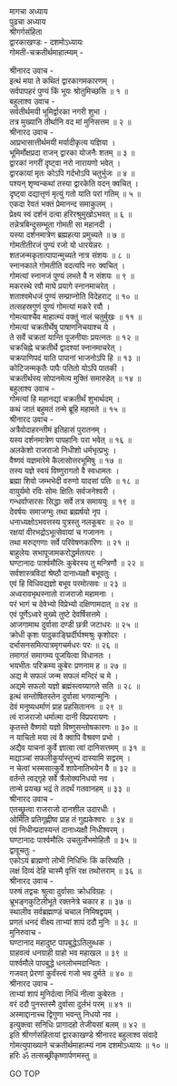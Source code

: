 मागचा अध्याय  
पुढचा अध्याय  
श्रीगर्गसंहिता  
द्वारकाखण्डः - दशमोऽध्यायः  
गोमती-चक्रतीर्थमाहात्म्यम् -  
  
श्रीनारद उवाच -  
इत्थं मया ते कथितं द्वारकागमकारणम् ।  
सर्वपापहरं पुण्यं किं भूयः श्रोतुमिच्छसि ॥ १ ॥  
बहुलाश्व उवाच -  
सर्वतीर्थमयी भूमिर्द्वारका नगरी शुभा ।  
तत्र मुख्यानि तीर्थानि वद मां मुनिसत्तम ॥ २ ॥  
श्रीनारद उवाच -  
आप्रभासात्तीर्थमयी मर्यादीकृत्य यज्ञिया ।  
भूमिर्मोक्षप्रदा राजन् द्वारका योजनैः शतम् ॥ ३ ॥  
द्वारकां नगरीं दृष्ट्वा नरो नारायणो भवेत् ।  
द्वारकायां मृतः कोऽपि गर्दभोऽपि चतुर्भुजः ॥ ४ ॥  
पश्यन् शृण्वन्कथां तस्या द्वारकेति वदन् क्वचित् ।  
दृष्ट्वा दद्यात्तृणं मृत्युं गतो याति परां गतिम् ॥ ५ ॥  
एकदा रेवतं भक्तं प्रेमानन्द समाकुलम् ।  
प्रेक्ष्य स्वं दर्शनं दत्वा हरिरश्रुमुखोऽभवत् ॥ ६ ॥  
तन्नेत्रबिन्दुसम्भूता गोमती सा महानदी ।  
यस्या दर्शनमात्रेण ब्रह्महत्या प्रमुच्यते ॥ ७ ॥  
गोमतीतीरजं पुण्यं रजो यो धारयेन्नरः ।  
शतजन्मकृतात्पापान्मुच्यते नात्र संशयः ॥ ८ ॥  
स्नानकाले गोमतीति वदत्यपि नरः क्वचित् ।  
गोमत्यां स्नानजं पुण्यं लभते वै न संशयः ॥ ९ ॥  
मकरस्थे रवौ माघे प्रयागे स्नानमाचरेत् ।  
शताश्वमेधजं पुण्यं सम्प्राप्नोति विदेहराट् ॥ १० ॥  
तत्सहस्रगुणं पुण्यं गोमत्यां मकरे रवौ ।  
गोमत्याश्चैव माहात्म्यं वक्तुं नालं चतुर्मुखः ॥ ११ ॥  
गोमत्यां चक्रतीर्थेषु पाषाणनिचयाश्च ये ।  
ते सर्वे चक्रतां यान्ति पूजनीयाः प्रयत्नतः ॥ १२ ॥  
चक्रचिह्ने चक्रतीर्थे द्वादश्यां स्नानमाचरेत् ।  
चक्रपाणिपदं याति पापानां भाजनोऽपि हि ॥ १३ ॥  
कोटिजन्मकृतैः पापैः पतितो योऽपि पातकी ।  
चक्रतीर्थस्य सोपानमेत्य मुक्तिं समारुहेत् ॥ १४ ॥  
बहुलाश्व उवाच -  
गोमत्यां हि महानद्यां चक्रतीर्थं शुभार्थदम् ।  
कथं जातं बहुमतं तन्मे ब्रूहि महामते ॥ १५ ॥  
श्रीनारद उवाच -  
अत्रैवोदाहरन्तीमं इतिहासं पुरातनम् ।  
यस्य दर्शनमात्रेण पापहानिः परा भवेत् ॥ १६ ॥  
अलकेशो राजराजो निधीशो धर्मभृत्प्रभुः ।  
वैष्णवं यज्ञमारेमे कैलासोत्तरभूमिषु ॥ १७ ॥  
तस्य यज्ञे स्वयं विष्णुरागतो वै स्वधामतः ।  
ब्रह्मा शिवो जम्भभेदी वरुणो यादसां पतिः ॥ १८ ॥  
वायुर्यमो रविः सोमः क्षितिः सर्वजनेश्वरी ।  
गन्धर्वाप्सरसः सिद्धाः सर्वे तत्र समाययुः ॥ १९ ॥  
देवर्षयः समाजग्मुः तथा ब्रह्मर्षयो नृप ।  
धनाध्यक्षोऽभवत्तस्य पुत्रस्तु नलकूबरः ॥ २० ॥  
रक्षयां वीरभद्रोऽभूत्सेवायां च गजाननः ।  
तथा मरुद्‌गणाः सर्वे परिवेषणकारिणः ॥ २१ ॥  
बाहुलेयः सभापूजामकरोद्धर्मतत्परः ।  
घण्टानादः पार्श्वमौलिः कुबेरस्य तु मन्त्रिणौ ॥ २२ ॥  
सर्वशास्त्रविदां श्रेष्ठौ दानाध्यक्षौ बभूवतुः ।  
एवं हि विधिवद्यज्ञो बभूव परमोत्सवः ॥ २३ ॥  
अध्वरावभृथस्नातो राजराजो महामनाः ।  
परं भागं च देवेभ्यो विप्रेभ्यो दक्षिणामदात् ॥ २४ ॥  
एवं पूर्णेऽध्वरे मुख्ये तुष्टे देवर्षिसत्तमे ।  
आजगामाथ दुर्वासा दण्डी छत्री जटाधरः ॥ २५ ॥  
क्रोधी कृशः पादुकाङ्घ्रिर्दीर्घश्मश्रुः कृशोदरः ।  
दर्भासनसमित्पात्रमृगचर्मधरः परः ॥ २६ ॥  
तमागतं समागम्य पूजयित्वा विधानतः ।  
भयभीतः परिक्रम्य कुबेरः प्रणनाम ह ॥ २७ ॥  
अद्य मे सफलं जन्म सफलं मन्दिरं च मे ।  
अद्यमे सफलो यज्ञो ब्रह्मंस्त्वय्यागते सति ॥ २८ ॥  
इत्थं सन्तोषितस्तेन दुर्वासा भगवान्मुनिः ।  
देवं मनुष्यधर्माणं प्राह प्रहसिताननः ॥ २९ ॥  
त्वं राजराजो धर्मात्मा दानी विप्रपरायणः ।  
कृतस्ते वैष्णवो यज्ञो विष्णुसन्तोषकारणः ॥ ३० ॥  
न याचितो मया त्वं वै क्वापि वैश्रवण प्रभो ।  
अद्यैव याचनां कुर्वे ज्ञात्वा त्वां दानिसत्तमम् ॥ ३१ ॥  
मद्याञ्चां सफलीकुर्यास्तुभ्यं दास्यामि सद्वरम् ।  
न चेत्वां भस्मसात्कुर्वे शापेनातिभयेन वै ॥ ३२ ॥  
वर्तन्ते त्वद्गृहे सर्वे त्रैलोक्यनिधयो नव ।  
तान्मे प्रयच्छ भद्रं ते तदर्थं गतवानहम् ॥ ३३ ॥  
श्रीनारद उवाच -  
एतच्छ्रुत्वा राजराजो दानशील उदारधीः ।  
ओमिति प्रतिगृह्णीष्व प्राह तं गुह्यकेश्वरः ॥ ३४ ॥  
एवं निधीन्प्रदास्यन्तं दानाध्यक्षौ निधीश्वरम् ।  
घण्टानादः पार्श्वमौलिः उचतुर्लोभमोहितौ ॥ ३५ ॥  
द्वावूचतुः -  
एकोऽयं ब्राह्मणो लोभी निधिभिः किं करिष्यति ।  
लक्षं दिव्यं देहि चास्मै वृत्तिं रक्ष तथोत्तराम् ॥ ३६ ॥  
श्रीनारद उवाच -  
परुषं तद्वचः श्रुत्वा दुर्वासाः क्रोधविग्रहः ।  
भ्रूभङ्गकुटिलीभूते रक्तनेत्रे चकार ह ॥ ३७ ॥  
स्थालीव सर्वब्रह्माण्डं चचाल निमिषद्वयम् ।  
प्रणतं धनदं वीक्ष्य ताभ्यां शापं ददौ मुनिः ॥ ३८ ॥  
मुनिरुवाच -  
घण्टानाद महादुष्ट पापबुद्धेऽतिलुब्धक ।  
ग्राहवत्वं धनग्राही ग्राहो भव महाखल ॥ ३९ ॥  
पार्श्वमौले पापबुद्धे धनलोभमदान्वितः ।  
गजवत् प्रेरणां कुर्वंस्त्वं गजो भव दुर्मते ॥ ४० ॥  
श्रीनारद उवाच -  
ताभ्यां शापं मुनिर्दत्वा निधिं नीत्वा कुबेरतः ।  
वरं ददौ पुनस्तस्मै दुर्वासा दुर्लभं परम् ॥ ४१ ॥  
अस्माद्दानाच्च द्विगुणा भवन्तु निधयो नव ।  
इत्युक्त्वा सनिधिः प्रागादहो तेजीयसां बलम् ॥ ४२ ॥  
इति श्रीगर्गसंहितायां द्वारकाखण्डे श्रीनारद बहुलाश्व संवादे  
गोमत्युपाख्याने चक्रतीर्थमाहात्म्यं नाम दशमोऽध्यायः ॥ १० ॥  
हरिः ॐ तत्सच्छ्रीकृष्णार्पणमस्तु ॥  
  
GO TOP
